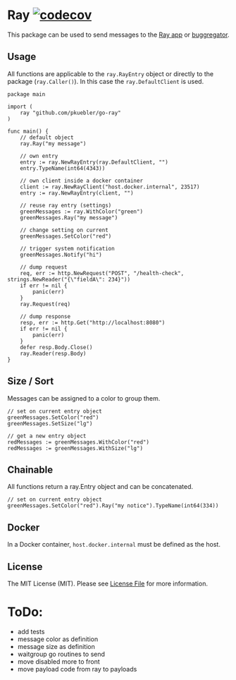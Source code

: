 # Ray [![codecov](https://codecov.io/gh/PKuebler/go-ray/branch/main/graph/badge.svg?token=DS6Y27JNTN)](https://codecov.io/gh/PKuebler/go-ray)

This package can be used to send messages to the [Ray app](https://myray.app/) or [buggregator](https://buggregator.dev/).

## Usage

All functions are applicable to the `ray.RayEntry` object or directly to the package (`ray.Caller()`). In this case the `ray.DefaultClient` is used.

```golang
package main

import (
    ray "github.com/pkuebler/go-ray"
)

func main() {
    // default object
    ray.Ray("my message")

    // own entry
	entry := ray.NewRayEntry(ray.DefaultClient, "")
	entry.TypeName(int64(4343))

    // own client inside a docker container
    client := ray.NewRayClient("host.docker.internal", 23517)
	entry := ray.NewRayEntry(client, "")
    
    // reuse ray entry (settings)
    greenMessages := ray.WithColor("green")
    greenMessages.Ray("my message")

    // change setting on current
    greenMessages.SetColor("red")

    // trigger system notification
    greenMessages.Notify("hi")

    // dump request
	req, err := http.NewRequest("POST", "/health-check", strings.NewReader("{\"fieldA\": 234}"))
	if err != nil {
        panic(err)
	}
	ray.Request(req)

    // dump response
    resp, err := http.Get("http://localhost:8080")
    if err != nil {
        panic(err)
    }
    defer resp.Body.Close()
	ray.Reader(resp.Body)
}
```

## Size / Sort

Messages can be assigned to a color to group them.

```golang
// set on current entry object
greenMessages.SetColor("red")
greenMessages.SetSize("lg")

// get a new entry object
redMessages := greenMessages.WithColor("red")
redMessages := greenMessages.WithSize("lg")
```

## Chainable

All functions return a ray.Entry object and can be concatenated.

```golang
// set on current entry object
greenMessages.SetColor("red").Ray("my notice").TypeName(int64(334))
```

## Docker

In a Docker container, `host.docker.internal` must be defined as the host.

## License

The MIT License (MIT). Please see [License File](LICENSE.md) for more information.


# ToDo:
- add tests
- message color as definition
- message size as definition
- waitgroup go routines to send
- move disabled more to front
- move payload code from ray to payloads